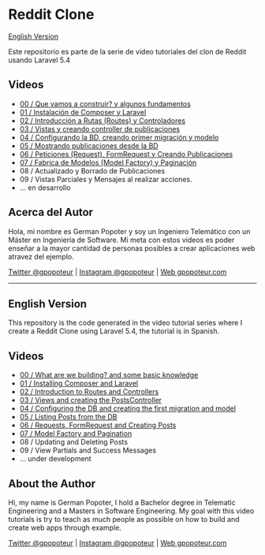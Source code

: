 # Reddit Clone

[English Version](#english-version)

Este repositorio es parte de la serie de video tutoriales del clon de Reddit usando Laravel 5.4

## Videos

- [00 / Que vamos a construir? y algunos fundamentos](https://www.youtube.com/watch?v=XrrbV5YO2PY)
- [01 / Instalación de Composer y Laravel](https://www.youtube.com/watch?v=LQdGfYYOlLk)
- [02 / Introducción a Rutas (Routes) y Controladores](https://www.youtube.com/watch?v=lPJEps_cz2M)
- [03 / Vistas y creando controller de publicaciones](https://www.youtube.com/watch?v=j361I__Z9Ew)
- [04 / Configurando la BD, creando primer migración y modelo](https://www.youtube.com/watch?v=kAfhQifkpuc)
- [05 / Mostrando publicaciones desde la BD](https://www.youtube.com/watch?v=3inCf-wKJUI)
- [06 / Peticiones (Request), FormRequest y Creando Publicaciones](https://www.youtube.com/watch?v=rlz8CR7jUAQ)
- [07 / Fabrica de Modelos (Model Factory) y Paginación](https://www.youtube.com/watch?v=rodRr8Df4kM)
- 08 / Actualizado y Borrado de Publicaciones
- 09 / Vistas Parciales y Mensajes al realizar acciones.
- ... en desarrollo

## Acerca del Autor

Hola, mi nombre es German Popoter y soy un Ingeniero Telemático con un Máster en Ingeniería de Software. Mi meta con estos videos es poder enseñar a la mayor cantidad de personas posibles a crear aplicaciones web atravez del ejemplo.

[Twitter @gpopoteur](https://twitter.com/gpopoteur) | [Instagram @gpopoteur](https://instagram.com/gpopoteur) | [Web gpopoteur.com](https://gpopoteur.com)

---

## English Version

This repository is the code generated in the video tutorial series where I create a Reddit Clone using Laravel 5.4, the tutorial is in Spanish.


## Videos

- [00 / What are we building? and some basic knowledge](https://www.youtube.com/watch?v=XrrbV5YO2PY)
- [01 / Installing Composer and Laravel](https://www.youtube.com/watch?v=LQdGfYYOlLk)
- [02 / Introduction to Routes and Controllers](https://www.youtube.com/watch?v=lPJEps_cz2M)
- [03 / Views and creating the PostsController](https://www.youtube.com/watch?v=j361I__Z9Ew)
- [04 / Configuring the DB and creating the first migration and model](https://www.youtube.com/watch?v=kAfhQifkpuc)
- [05 / Listing Posts from the DB](https://www.youtube.com/watch?v=3inCf-wKJUI)
- [06 / Requests, FormRequest and Creating Posts](https://www.youtube.com/watch?v=rlz8CR7jUAQ)
- [07 / Model Factory and Pagination](https://www.youtube.com/watch?v=rodRr8Df4kM)
- 08 / Updating and Deleting Posts
- 09 / View Partials and Success Messages
- ... under development

## About the Author

Hi, my name is German Popoter, I hold a Bachelor degree in Telematic Engineering and a Masters in Software Engineering. My goal with this video tutorials is try to teach as much people as possible on how to build and create web apps through example.


[Twitter @gpopoteur](https://twitter.com/gpopoteur) | [Instagram @gpopoteur](https://instagram.com/gpopoteur) | [Web gpopoteur.com](https://gpopoteur.com)